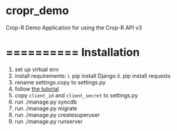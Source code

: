 cropr_demo
==========

Crop-R Demo Application for using the Crop-R API v3

==========
Installation
==========

1. set up virtual env
2. install requirements:
  i. pip install Django
  ii. pip install requests
3. rename settings.copy to settings.py
4. follow <a href="https://www.crop-r.com/apps/cropletdeveloper/tutorial/">the tutorial</a>
5. copy `client_id` and `client_secret` to settings.py
6. run ./manage.py syncdb
7. run ./manage.py migrate
8. run ./manage.py createsuperuser
9. run ./manage.py runserver
